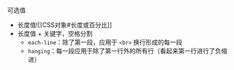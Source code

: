 可选值
- 长度值![[CSS对象#长度或百分比]]
- 长度值 + 关键字，空格分割
	- `each-line`：除了第一段，应用于 `<br>` 换行形成的每一段
	- `hanging`：每一段应用于除了第一行外的所有行（看起来第一行进行了负缩进）